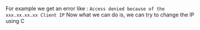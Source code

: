 For example we get an error like : `Access denied because of the xxx.xx.xx.xx Client IP`
Now what we can do is, we can try to change the IP using C